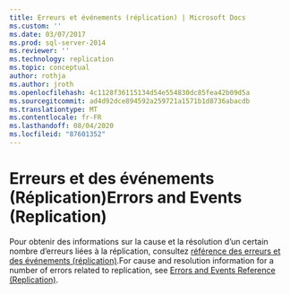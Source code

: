 ```yaml
---
title: Erreurs et événements (réplication) | Microsoft Docs
ms.custom: ''
ms.date: 03/07/2017
ms.prod: sql-server-2014
ms.reviewer: ''
ms.technology: replication
ms.topic: conceptual
author: rothja
ms.author: jroth
ms.openlocfilehash: 4c1128f36115134d54e554830dc85fea42b09d5a
ms.sourcegitcommit: ad4d92dce894592a259721a1571b1d8736abacdb
ms.translationtype: MT
ms.contentlocale: fr-FR
ms.lasthandoff: 08/04/2020
ms.locfileid: "87601352"
---
```

# <a name="errors-and-events-replication"></a><span data-ttu-id="280bd-102">Erreurs et des événements (Réplication)</span><span class="sxs-lookup"><span data-stu-id="280bd-102">Errors and Events (Replication)</span></span>
  <span data-ttu-id="280bd-103">Pour obtenir des informations sur la cause et la résolution d’un certain nombre d’erreurs liées à la réplication, consultez [référence des erreurs et des événements (réplication)](../errors-and-events-reference-replication.md).</span><span class="sxs-lookup"><span data-stu-id="280bd-103">For cause and resolution information for a number of errors related to replication, see [Errors and Events Reference (Replication)](../errors-and-events-reference-replication.md).</span></span>  
  
